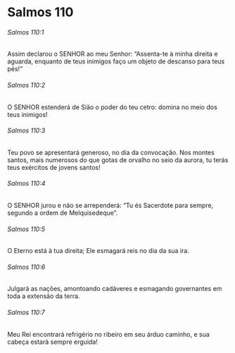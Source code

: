 # Salmos 110

###### Salmos 110:1

Assim declarou o SENHOR ao meu Senhor: “Assenta-te à minha direita e aguarda, enquanto de teus inimigos faço um objeto de descanso para teus pés!”

###### Salmos 110:2

O SENHOR estenderá de Sião o poder do teu cetro: domina no meio dos teus inimigos!

###### Salmos 110:3

Teu povo se apresentará generoso, no dia da convocação. Nos montes santos, mais numerosos do que gotas de orvalho no seio da aurora, tu terás teus exércitos de jovens santos!

###### Salmos 110:4

O SENHOR jurou e não se arrependerá: “Tu és Sacerdote para sempre, segundo a ordem de Melquisedeque”.

###### Salmos 110:5

O Eterno está à tua direita; Ele esmagará reis no dia da sua ira.

###### Salmos 110:6

Julgará as nações, amontoando cadáveres e esmagando governantes em toda a extensão da terra.

###### Salmos 110:7

Meu Rei encontrará refrigério no ribeiro em seu árduo caminho, e sua cabeça estará sempre erguida!

